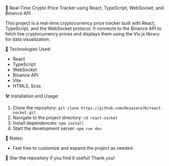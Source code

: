 🚀 Real-Time Crypto Price Tracker using React, TypeScript, WebSocket, and Binance API

This project is a real-time cryptocurrency price tracker built with React, TypeScript, and the WebSocket protocol. It connects to the Binance API to fetch live cryptocurrency prices and displays them using the Vis.js library for data visualization.

🔧 Technologies Used:

- React
- TypeScript
- WebSocket
- Binance API
- Vite
- HTML5, Scss

🛠️ Installation and Usage:

1. Clone the repository: `git clone https://github.com/Rezazare76/react-socket.git`
2. Navigate to the project directory: `cd react-socket`
3. Install dependencies: `npm install`
4. Start the development server: `npm run dev`

📝 Notes:

- Feel free to customize and expand the project as needed.

🌟 Star the repository if you find it useful! Thank you!
